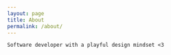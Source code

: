 ```yaml
---
layout: page
title: About
permalink: /about/
---
```


`Software developer with a playful design mindset <3`

<!-- ![Alt text]({{ site.baseurl }}/assets/images/fun.png) -->
